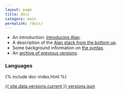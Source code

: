 ```yaml
---
layout: page
title: Docs
category: main
permalink: /docs/
---
```


- An introduction: [Introducing Alan](/pages/tuts/introducing.html).
- A description of the [Alan stack from the bottom up](/pages/tuts/bottom-up.html).
- Some background information on [the syntax](/pages/tuts/syntax.html).
- An [archive of previous versions](/docs/archive).

<a name="languages"></a>
### Languages

{% include doc-index.html %}


<a href="https://dist.alan-platform.com/share/versions/{{ site.data.versions.current }}/versions.json">{{ site.data.versions.current }} versions.json</a>
